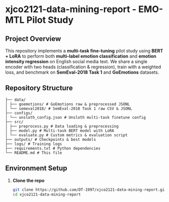 # xjco2121-data-mining-report - EMO-MTL Pilot Study

## Project Overview
This repository implements a **multi-task fine-tuning** pilot study using **BERT + LoRA** to perform both **multi-label emotion classification** and **emotion intensity regression** on English social media text. We share a single encoder with two heads (classification & regression), train with a weighted loss, and benchmark on **SemEval-2018 Task 1** and **GoEmotions** datasets.

## Repository Structure

```
├── data/
│ ├── goemotions/ # GoEmotions raw & preprocessed JSONL
│ └── semeval2018/ # SemEval-2018 Task 1 raw CSV & JSONL
├── configs/
│ └── unsloth_config.json # Unsloth multi-task finetune config
├── src/
│ ├── preprocess.py # Data loading & preprocessing
│ ├── model.py # Multi-task BERT model with LoRA
│ └── evaluate.py # Custom metrics & evaluation script
├── outputs/ # Checkpoints & best models
├── logs/ # Training logs
├── requirements.txt # Python dependencies
└── README.md # This file
```

## Environment Setup
1. **Clone the repo**  
   ```bash
   git clone https://github.com/DT-1997/xjco2121-data-mining-report.git
   cd xjco2121-data-mining-report
